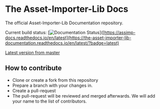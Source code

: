 # The Asset-Importer-Lib Docs
The official Asset-Importer-Lib Documentation repository. 

Current build status: [![Documentation Status](https://the-asset-importer-lib-documentation.readthedocs.io/en/latest/)]([https://assimp-docs.readthedocs.io/en/latest](https://the-asset-importer-lib-documentation.readthedocs.io/en/latest/?badge=latest)

[Latest version from master]([https://assimp-docs.readthedocs.io/en/latest/](https://the-asset-importer-lib-documentation.readthedocs.io/en/latest/))

## How to contribute
- Clone or create a fork from this repository 
- Prepare a branch with your changes in.
- Create a pull-request
- The pull-request will be reviewed and merged afterwards. We will add your name to the list of contributors.

